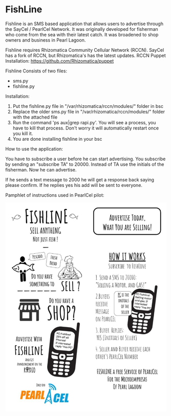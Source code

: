 # FishLine
Fishline is an SMS based application that allows users to advertise through the SayCel / PearlCel Network.  It was originally developed for fisherman who come from the sea with their latest catch.  It was broadened to shop owners and business in Pearl Lagoon. 

Fishline requires Rhizomatica Community Cellular Network (RCCN).  SayCel has a fork of RCCN, but Rhizomatica's has the latest updates.
RCCN Puppet Installation: https://github.com/Rhizomatica/puppet

Fishline Consists of two files:
- sms.py 
- fishline.py

Installation: 

1. Put the fishline.py file in "/var/rhizomatica/rccn/modules/" folder in bsc
2. Replace the older sms.py file in "/var/rhizomatica/rccn/modules/" folder with the attached file  
3. Run the command 'ps aux|grep rapi.py'. You will see a process, you have to kill that process. Don't worry it will automatically restart once you kill it. 
4. You are done installing fishline in your bsc 


How to use the application:

You have to subscribe a user before he can start advertising. You subscribe by sending an "subscribe TA" to 20000. Instead of TA use the initials of the fisherman. Now he can advertise. 

If he sends a text message to 2000 he will get a response back saying please confirm. If he replies yes his add will be sent to everyone. 


Pamphlet of instructions used in PearlCel pilot:

![Fishline Pamphlet](https://github.com/saycel/FishLine/blob/master/images-for-readme/Fishline%20Pamphlet%20(1).jpg)
